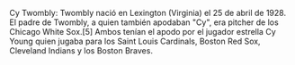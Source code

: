Cy Twombly: Twombly nació en Lexington (Virginia) el 25 de abril de 1928. El padre de Twombly, a quien también apodaban "Cy", era pitcher de los Chicago White Sox.[5]​ Ambos tenían el apodo por el jugador estrella Cy Young quien jugaba para los Saint Louis Cardinals, Boston Red Sox, Cleveland Indians y los Boston Braves.
